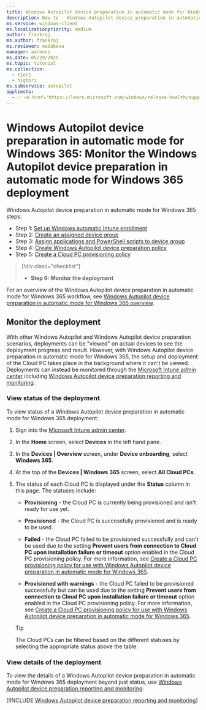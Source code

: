 ```yaml
---
title: Windows Autopilot device preparation in automatic mode for Windows 365 - Step 6 of 6 - Monitor the deployment
description: How to - Windows Autopilot device preparation in automatic mode for Windows 365 - Step 6 of 6 - Monitor the deployment.
ms.service: windows-client
ms.localizationpriority: medium
author: frankroj
ms.author: frankroj
ms.reviewer: madakeva
manager: aaroncz
ms.date: 05/29/2025
ms.topic: tutorial
ms.collection:
  - tier1
  - highpri
ms.subservice: autopilot
appliesto:
  - ✅ <a href="https://learn.microsoft.com/windows/release-health/supported-versions-windows-client" target="_blank">Windows 11</a>
---
```


# Windows Autopilot device preparation in automatic mode for Windows 365: Monitor the Windows Autopilot device preparation in automatic mode for Windows 365 deployment

Windows Autopilot device preparation in automatic mode for Windows 365 steps:

- Step 1: [Set up Windows automatic Intune enrollment](automatic-automatic-enrollment.md)
- Step 2: [Create an assigned device group](automatic-device-group.md)
- Step 3: [Assign applications and PowerShell scripts to device group](automatic-assign-apps-scripts.md)
- Step 4: [Create Windows Autopilot device preparation policy](automatic-autopilot-policy.md)
- Step 5: [Create a Cloud PC provisioning policy](automatic-cloud-pc-provisioning-policy.md)

> [!div class="checklist"]
>
> - **Step 6: Monitor the deployment**

For an overview of the Windows Autopilot device preparation in automatic mode for Windows 365 workflow, see [Windows Autopilot device preparation in automatic mode for Windows 365 overview](automatic-workflow.md#workflow).

## Monitor the deployment

With other Windows Autopilot and Windows Autopilot device preparation scenarios, deployments can be "viewed" on actual devices to see the deployment progress and result. However, with Windows Autopilot device preparation in automatic mode for Windows 365, the setup and deployment of the Cloud PC takes place in the background where it can't be viewed. Deployments can instead be monitored through the [Microsoft Intune admin center](https://go.microsoft.com/fwlink/?linkid=2109431) including [Windows Autopilot device preparation reporting and monitoring](../../reporting-monitoring.md).

### View status of the deployment

To view status of a Windows Autopilot device preparation in automatic mode for Windows 365 deployment:

1. Sign into the [Microsoft Intune admin center](https://go.microsoft.com/fwlink/?linkid=2109431).

1. In the **Home** screen, select **Devices** in the left hand pane.

1. In the **Devices | Overview** screen, under **Device onboarding**, select **Windows 365**.

1. At the top of the **Devices | Windows 365** screen, select **All Cloud PCs**.

1. The status of each Cloud PC is displayed under the **Status** column in this page. The statuses include:

    - **Provisioning** - the Cloud PC is currently being provisioned and isn't ready for use yet.

    - **Provisioned** - the Cloud PC is successfully provisioned and is ready to be used.

    - **Failed** - the Cloud PC failed to be provisioned successfully and can't be used due to the setting **Prevent users from connection to Cloud PC upon installation failure or timeout** option enabled in the Cloud PC provisioning policy. For more information, see [Create a Cloud PC provisioning policy for use with Windows Autopilot device preparation in automatic mode for Windows 365](automatic-cloud-pc-provisioning-policy.md#create-a-cloud-pc-provisioning-policy-for-use-with-windows-autopilot-device-preparation-in-automatic-mode-for-windows-365).

    - **Provisioned with warnings** - the Cloud PC failed to be provisioned successfully but can be used due to the setting **Prevent users from connection to Cloud PC upon installation failure or timeout** option enabled in the Cloud PC provisioning policy. For more information, see [Create a Cloud PC provisioning policy for use with Windows Autopilot device preparation in automatic mode for Windows 365](automatic-cloud-pc-provisioning-policy.md#create-a-cloud-pc-provisioning-policy-for-use-with-windows-autopilot-device-preparation-in-automatic-mode-for-windows-365).

    > [!TIP]
    >
    > The Cloud PCs can be filtered based on the different statuses by selecting the appropriate status above the table.

### View details of the deployment

To view the details of a Windows Autopilot device preparation in automatic mode for Windows 365 deployment beyond just status, use [Windows Autopilot device preparation reporting and monitoring](../../reporting-monitoring.md):

[!INCLUDE [Windows Autopilot device preparation reporting and monitoring](../../includes/reporting-monitoring.md)]
